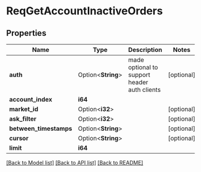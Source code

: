 # ReqGetAccountInactiveOrders

## Properties

Name | Type | Description | Notes
------------ | ------------- | ------------- | -------------
**auth** | Option<**String**> |  made optional to support header auth clients | [optional]
**account_index** | **i64** |  | 
**market_id** | Option<**i32**> |  | [optional]
**ask_filter** | Option<**i32**> |  | [optional]
**between_timestamps** | Option<**String**> |  | [optional]
**cursor** | Option<**String**> |  | [optional]
**limit** | **i64** |  | 

[[Back to Model list]](../README.md#documentation-for-models) [[Back to API list]](../README.md#documentation-for-api-endpoints) [[Back to README]](../README.md)


